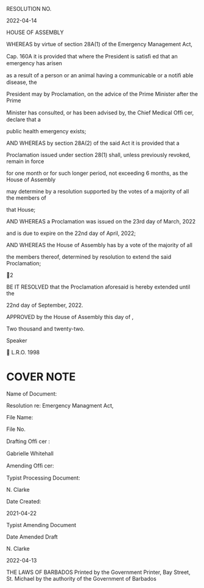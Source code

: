 RESOLUTION NO.

2022-04-14

HOUSE OF ASSEMBLY

WHEREAS by virtue of section 28A(1) of the Emergency Management Act,

Cap. 160A it is provided that where the President is satisﬁ ed that an emergency has arisen

as a result of a person or an animal having a communicable or a notiﬁ able disease, the

President  may  by  Proclamation,  on  the  advice  of  the  Prime  Minister  after  the  Prime

Minister has consulted, or has been advised by, the Chief Medical Ofﬁ cer, declare that a

public health emergency exists;

AND  WHEREAS  by  section  28A(2)  of  the  said Act  it  is  provided  that  a

Proclamation issued under section 28(1) shall, unless previously revoked, remain in force

for one month or for such longer period, not exceeding 6 months, as the House of Assembly

may determine by a resolution supported by the votes of a majority of all the members of

that House;

AND WHEREAS a Proclamation was issued on the 23rd day of March, 2022

and is due to expire on the 22nd day of April, 2022;

AND WHEREAS the House of Assembly has by a vote of the majority of all

the members thereof, determined by resolution to extend the said Proclamation;

2

BE  IT  RESOLVED  that  the  Proclamation  aforesaid  is  hereby  extended  until  the

22nd day of September, 2022.

APPROVED by the House of Assembly this              day of                                                   ,

Two thousand and twenty-two.

Speaker

   L.R.O. 1998

# COVER NOTE

Name of Document:

Resolution re: Emergency Managment Act,

File Name:

File No.

Drafting Ofﬁ cer :

Gabrielle Whitehall

Amending Ofﬁ cer:

Typist Processing Document:

N. Clarke

Date Created:

2021-04-22

Typist Amending Document

Date Amended Draft

N. Clarke

2022-04-13

THE LAWS OF BARBADOS
Printed by the Government Printer, Bay Street, St. Michael
by the authority of the Government of Barbados

